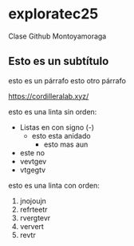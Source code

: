 # exploratec25
Clase Github Montoyamoraga

## Esto es un subtítulo 

esto es un párrafo 
esto otro párrafo


<https://cordilleralab.xyz/>


esto es una linta sin orden:

- Listas en con signo (-)
  - esto esta anidado
    -  esto mas aun
- este no
- vevtgev
- vtgegtv

esto es una linta con orden:

1. jnojoujn
1. refrteetr
  1. rvergtevr
1. ververt
1. revtr
